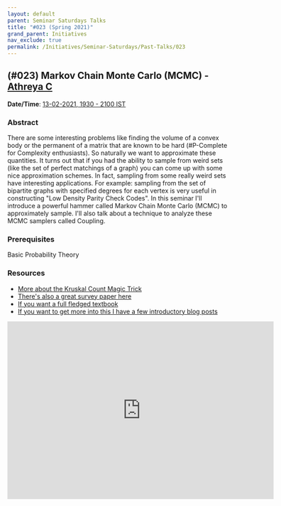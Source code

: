 ```yaml
---
layout: default
parent: Seminar Saturdays Talks
title: "#023 (Spring 2021)"
grand_parent: Initiatives
nav_exclude: true
permalink: /Initiatives/Seminar-Saturdays/Past-Talks/023
---
```


(#023) **Markov Chain Monte Carlo (MCMC)** - [Athreya C](https://cathreya.github.io/)
---------------

**Date/Time**: [13-02-2021, 1930 - 2100 IST](https://calendar.google.com/calendar/event?eid=a2NmZ3FpYTZlZ2xlc2Fra2Y2YnN1N29iMmZfMjAyMTAyMTNUMTQwMDAwWiB2bmw5c2RxN29vZmlwaWJobzEzMnIyZTAyNEBn&ctz=Asia/Kolkata)

### Abstract
There are some interesting problems like finding the volume of a convex body or the permanent of a matrix that are known to be hard (#P-Complete for Complexity enthusiasts). So naturally we want to approximate these quantities. It turns out that if you had the ability to sample from weird sets (like the set of perfect matchings of a graph) you can come up with some nice approximation schemes. In fact, sampling from some really weird sets have interesting applications. For example: sampling from the set of bipartite graphs with specified degrees for each vertex is very useful in constructing "Low Density Parity Check Codes". In this seminar I'll introduce a powerful hammer called Markov Chain Monte Carlo (MCMC) to approximately sample. I'll also talk about a technique to analyze these MCMC samplers called Coupling. 

### Prerequisites
Basic Probability Theory

### Resources
- [More about the Kruskal Count Magic Trick](https://arxiv.org/abs/math/0110143)
- [There's also a great survey paper here](https://people.math.gatech.edu/~randall/r-mixing.pdf)
- [If you want a full fledged textbook](https://pages.uoregon.edu/dlevin/MARKOV/markovmixing.pdf)
- [If you want to get more into this I have a few introductory blog posts](https://cathreya.github.io/)

<iframe width="600" height="400" src="https://www.youtube.com/embed/tdMlVmSNjjc" frameborder="0" allow="accelerometer; autoplay; clipboard-write; encrypted-media; gyroscope; picture-in-picture" allowfullscreen></iframe>

